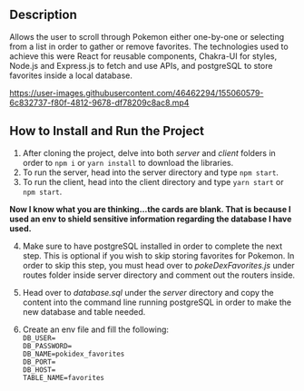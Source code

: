 ## Description
Allows the user to scroll through Pokemon either one-by-one or selecting from a list in order to gather or remove favorites. The technologies used to achieve this were React for reusable components, Chakra-UI for styles, Node.js and Express.js to fetch and use APIs, and postgreSQL to store favorites inside a local database.

https://user-images.githubusercontent.com/46462294/155060579-6c832737-f80f-4812-9678-df78209c8ac8.mp4

## How to Install and Run the Project
1. After cloning the project, delve into both _server_ and _client_ folders in order to `npm i` or `yarn install` to download the libraries.
2. To run the server, head into the server directory and type `npm start`.
3. To run the client, head into the client directory and type `yarn start` or `npm start`.

**Now I know what you are thinking...the cards are blank. That is because I used an env to shield sensitive information regarding the database I have used.**

4. Make sure to have postgreSQL installed in order to complete the next step. This is optional if you wish to skip storing favorites for Pokemon. In order to skip this step, you must head over to _pokeDexFavorites.js_ under routes folder inside server directory and comment out the routers inside.

5. Head over to _database.sql_ under the _server_ directory and copy the content into the command line running postgreSQL in order to make the new database and table needed. 

6. Create an env file and fill the following:\
`DB_USER=`\
`DB_PASSWORD=`\
`DB_NAME=pokidex_favorites`\
`DB_PORT=`\
`DB_HOST=`\
`TABLE_NAME=favorites`

